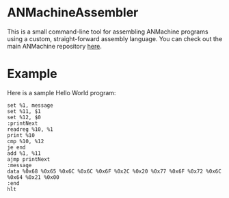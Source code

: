 ANMachineAssembler
==================

This is a small command-line tool for assembling ANMachine programs using a custom, straight-forward assembly language. You can check out the main ANMachine repository [here](https://github.com/unixpickle/ANMachine).

Example
=======

Here is a sample Hello World program:

	set %1, message
	set %11, $1
	set %12, $0
	:printNext
	readreg %10, %1
	print %10
	cmp %10, %12
	je end
	add %1, %11
	ajmp printNext
	:message
	data %0x68 %0x65 %0x6C %0x6C %0x6F %0x2C %0x20 %0x77 %0x6F %0x72 %0x6C %0x64 %0x21 %0x00
	:end
	hlt
